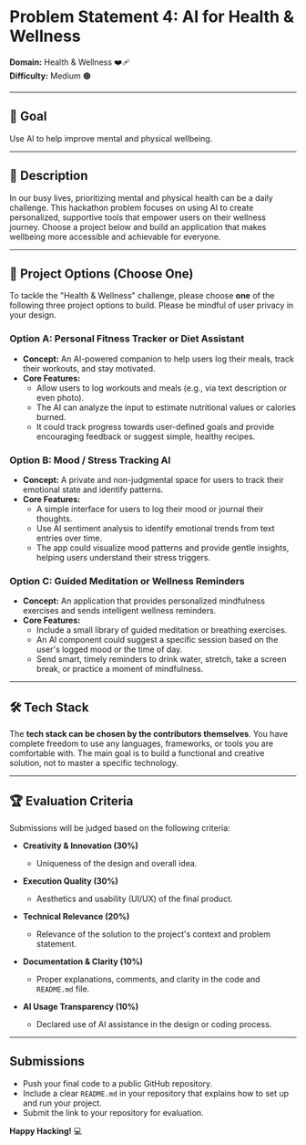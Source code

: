 # Problem Statement 4: AI for Health & Wellness

**Domain:** Health & Wellness ❤️‍🩹  
**Difficulty:** Medium 🟠

---

## 🎯 Goal

Use AI to help improve mental and physical wellbeing.

---

## 📖 Description

In our busy lives, prioritizing mental and physical health can be a daily challenge. This hackathon problem focuses on using AI to create personalized, supportive tools that empower users on their wellness journey. Choose a project below and build an application that makes wellbeing more accessible and achievable for everyone.

---

## 🚀 Project Options (Choose One)

To tackle the "Health & Wellness" challenge, please choose **one** of the following three project options to build. Please be mindful of user privacy in your design.

### Option A: Personal Fitness Tracker or Diet Assistant
* **Concept:** An AI-powered companion to help users log their meals, track their workouts, and stay motivated.
* **Core Features:**
    * Allow users to log workouts and meals (e.g., via text description or even photo).
    * The AI can analyze the input to estimate nutritional values or calories burned.
    * It could track progress towards user-defined goals and provide encouraging feedback or suggest simple, healthy recipes.

### Option B: Mood / Stress Tracking AI
* **Concept:** A private and non-judgmental space for users to track their emotional state and identify patterns.
* **Core Features:**
    * A simple interface for users to log their mood or journal their thoughts.
    * Use AI sentiment analysis to identify emotional trends from text entries over time.
    * The app could visualize mood patterns and provide gentle insights, helping users understand their stress triggers.

### Option C: Guided Meditation or Wellness Reminders
* **Concept:** An application that provides personalized mindfulness exercises and sends intelligent wellness reminders.
* **Core Features:**
    * Include a small library of guided meditation or breathing exercises.
    * An AI component could suggest a specific session based on the user's logged mood or the time of day.
    * Send smart, timely reminders to drink water, stretch, take a screen break, or practice a moment of mindfulness.

---

## 🛠️ Tech Stack

The **tech stack can be chosen by the contributors themselves**. You have complete freedom to use any languages, frameworks, or tools you are comfortable with. The main goal is to build a functional and creative solution, not to master a specific technology.

---

## 🏆 Evaluation Criteria

Submissions will be judged based on the following criteria:

* **Creativity & Innovation (30%)**
    * Uniqueness of the design and overall idea.

* **Execution Quality (30%)**
    * Aesthetics and usability (UI/UX) of the final product.

* **Technical Relevance (20%)**
    * Relevance of the solution to the project's context and problem statement.

* **Documentation & Clarity (10%)**
    * Proper explanations, comments, and clarity in the code and `README.md` file.

* **AI Usage Transparency (10%)**
    * Declared use of AI assistance in the design or coding process.

---

##  Submissions

* Push your final code to a public GitHub repository.
* Include a clear `README.md` in your repository that explains how to set up and run your project.
* Submit the link to your repository for evaluation.

**Happy Hacking!** 💻

